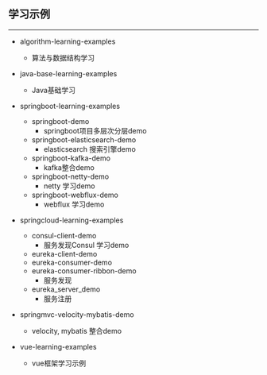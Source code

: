
## 学习示例

----------

- algorithm-learning-examples
   - 算法与数据结构学习
- java-base-learning-examples
   - Java基础学习
- springboot-learning-examples
   - springboot-demo
     - springboot项目多层次分层demo
   - springboot-elasticsearch-demo
     - elasticsearch 搜索引擎demo
   - springboot-kafka-demo
     - kafka整合demo
   - springboot-netty-demo
     - netty 学习demo
   - springboot-webflux-demo
     - webflux 学习demo


- springcloud-learning-examples
   - consul-client-demo
     - 服务发现Consul 学习demo
   - eureka-client-demo
   - eureka-consumer-demo
   - eureka-consumer-ribbon-demo
     - 服务发现
   - eureka_server_demo
     - 服务注册
  
- springmvc-velocity-mybatis-demo
  - velocity, mybatis 整合demo
  
- vue-learning-examples  
  - vue框架学习示例
